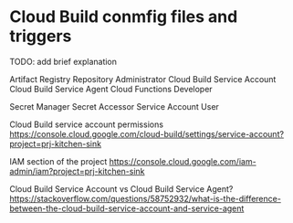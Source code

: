 # Cloud Build conmfig files and triggers

TODO: add brief explanation

Artifact Registry Repository Administrator
Cloud Build Service Account
Cloud Build Service Agent
Cloud Functions Developer
<!-- Cloud Run Admin -->
Secret Manager Secret Accessor
Service Account User

Cloud Build service account permissions
https://console.cloud.google.com/cloud-build/settings/service-account?project=prj-kitchen-sink

IAM section of the project
https://console.cloud.google.com/iam-admin/iam?project=prj-kitchen-sink

Cloud Build Service Account vs Cloud Build Service Agent?
https://stackoverflow.com/questions/58752932/what-is-the-difference-between-the-cloud-build-service-account-and-service-agent